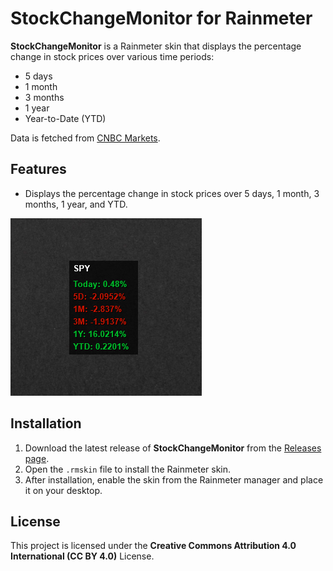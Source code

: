 # StockChangeMonitor for Rainmeter

**StockChangeMonitor** is a Rainmeter skin that displays the percentage change in stock prices over various time periods:  
- 5 days
- 1 month
- 3 months
- 1 year
- Year-to-Date (YTD)

Data is fetched from [CNBC Markets](https://www.cnbc.com/markets/).

## Features
- Displays the percentage change in stock prices over 5 days, 1 month, 3 months, 1 year, and YTD.

![StockChangeMonitor Screenshot](img.png)

## Installation

1. Download the latest release of **StockChangeMonitor** from the [Releases page](https://github.com/yourusername/StockChangeMonitor/releases).
2. Open the `.rmskin` file to install the Rainmeter skin.
3. After installation, enable the skin from the Rainmeter manager and place it on your desktop.

## License

This project is licensed under the **Creative Commons Attribution 4.0 International (CC BY 4.0)** License.
